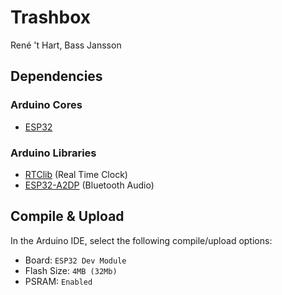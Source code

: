 # Trashbox
René 't Hart, Bass Jansson

## Dependencies

### Arduino Cores
- [ESP32](https://docs.espressif.com/projects/arduino-esp32/en/latest/installing.html)

### Arduino Libraries
- [RTClib](https://github.com/adafruit/RTClib) (Real Time Clock)
- [ESP32-A2DP](https://github.com/pschatzmann/ESP32-A2DP) (Bluetooth Audio)

## Compile & Upload
In the Arduino IDE, select the following compile/upload options:
- Board: `ESP32 Dev Module`
- Flash Size: `4MB (32Mb)`
- PSRAM: `Enabled`
